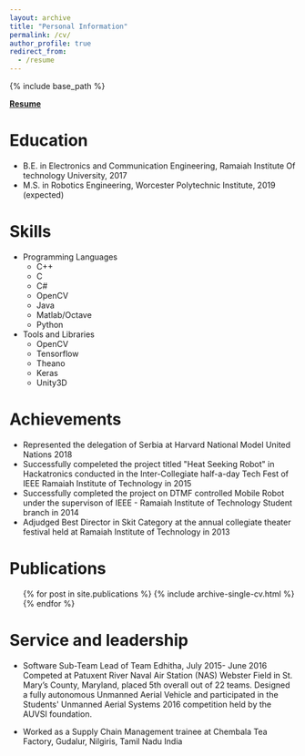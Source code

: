 ```yaml
---
layout: archive
title: "Personal Information"
permalink: /cv/
author_profile: true
redirect_from:
  - /resume
---
```


{% include base_path %}

[**Resume**](/files/Resume.pdf)

Education
======
* B.E. in Electronics and Communication Engineering, Ramaiah Institute Of technology University, 2017
* M.S. in Robotics Engineering, Worcester Polytechnic Institute, 2019 (expected)
  
Skills
======
* Programming Languages
  * C++
  * C
  * C#
  * OpenCV
  * Java
  * Matlab/Octave
  * Python
* Tools and Libraries
  * OpenCV
  * Tensorflow
  * Theano
  * Keras
  * Unity3D

Achievements
======
* Represented the delegation of Serbia at Harvard National Model United Nations 2018
* Successfully compeleted the project titled "Heat Seeking Robot" in Hackatronics conducted
in the Inter-Collegiate half-a-day Tech Fest of IEEE Ramaiah Institute of Technology in 2015
* Successfully completed the project on DTMF controlled Mobile Robot under the
supervison of IEEE - Ramaiah Institute of Technology Student branch in 2014
* Adjudged Best Director in Skit Category at the annual collegiate theater festival held
at Ramaiah Institute of Technology in 2013

Publications
======
  <ul>{% for post in site.publications %}
    {% include archive-single-cv.html %}
  {% endfor %}</ul>

Service and leadership
======
* Software Sub-Team Lead of Team Edhitha, July 2015- June 2016
Competed at Patuxent River Naval Air Station (NAS) Webster Field in St. Mary’s County, Maryland,
placed 5th overall out of 22 teams. Designed a fully autonomous Unmanned Aerial Vehicle and participated in the Students' Unmanned Aerial Systems 2016 competition held by the AUVSI foundation.

* Worked as a Supply Chain Management trainee at Chembala Tea Factory, Gudalur,
Nilgiris, Tamil Nadu India
